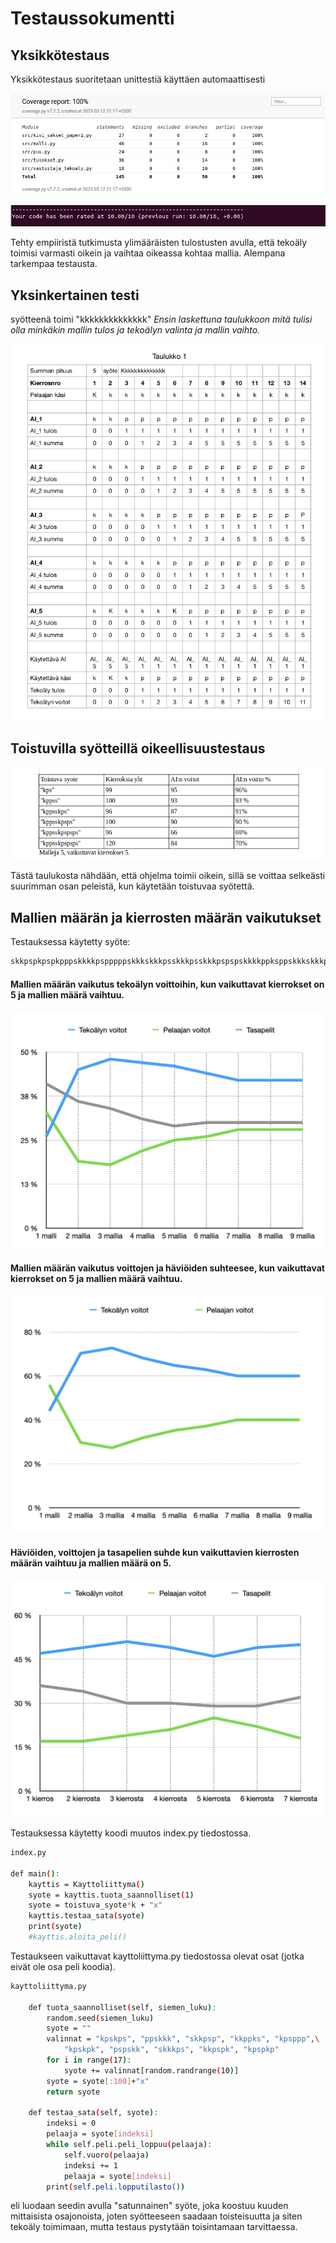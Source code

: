 # Testaussokumentti

## Yksikkötestaus
Yksikkötestaus suoritetaan unittestiä käyttäen automaattisesti

![coverage report](https://github.com/KilpiV/TiraLabra2023/blob/main/Dokumentaatio/kuvat/testikattavuus_unittest.png)

![pylint](https://github.com/KilpiV/TiraLabra2023/blob/main/Dokumentaatio/kuvat/pylint_taso.png)

Tehty empiiristä tutkimusta ylimääräisten tulostusten avulla, että tekoäly toimisi varmasti oikein ja vaihtaa oikeassa kohtaa mallia. Alempana tarkempaa testausta.

## Yksinkertainen testi 
syötteenä toimi "kkkkkkkkkkkkkk"
*Ensin laskettuna taulukkoon mitä tulisi olla minkäkin mallin tulos ja tekoälyn valinta ja mallin vaihto.*

![testiaineisto taulukko](https://github.com/KilpiV/TiraLabra2023/blob/main/Dokumentaatio/kuvat/KSP-testi-k-t.png)

## Toistuvilla syötteillä oikeellisuustestaus
![AI-toistuva syöte](https://github.com/KilpiV/TiraLabra2023/blob/main/Dokumentaatio/kuvat/Toistuva-syote-AI.png)

Tästä taulukosta nähdään, että ohjelma toimii oikein, sillä se voittaa selkeästi suurimman osan peleistä, kun käytetään toistuvaa syötettä.

## Mallien määrän ja kierrosten määrän vaikutukset
Testauksessa käytetty syöte:
```bash
skkpspkpspkpppskkkkpspppppskkkskkkpsskkkpsskkkpspspskkkkppksppskkkskkkpskpskpspspskkpspskkkpspkpkpskx
```



#### Mallien määrän vaikutus tekoälyn voittoihin, kun vaikuttavat kierrokset on 5 ja mallien määrä vaihtuu.
![mallit](https://github.com/KilpiV/TiraLabra2023/blob/main/Dokumentaatio/kuvat/mallien-maaran-vaikutus.png)


#### Mallien määrän vaikutus voittojen ja häviöiden suhteesee, kun vaikuttavat kierrokset on 5 ja mallien määrä vaihtuu.
![mallit-ei-tasa](https://github.com/KilpiV/TiraLabra2023/blob/main/Dokumentaatio/kuvat/mallien-maaran-vaikutus-ei-tasapelia.png)


#### Häviöiden, voittojen ja tasapelien suhde kun vaikuttavien kierrosten määrän vaihtuu ja mallien määrä on 5.
![kierrokset](https://github.com/KilpiV/TiraLabra2023/blob/main/Dokumentaatio/kuvat/vaikuttavien-kierrosten-testaus.png)


Testauksessa käytetty koodi muutos index.py tiedostossa.
```bash
index.py

def main():
    kayttis = Kayttoliittyma()
    syote = kayttis.tuota_saannolliset(1)
    syote = toistuva_syote*k + "x"
    kayttis.testaa_sata(syote)
    print(syote)
    #kayttis.aloita_peli()
```

Testaukseen vaikuttavat kayttoliittyma.py tiedostossa olevat osat (jotka eivät ole osa peli koodia).
```bash
kayttoliittyma.py

    def tuota_saannolliset(self, siemen_luku):
        random.seed(siemen_luku)
        syote = ""
        valinnat = "kpskps", "ppskkk", "skkpsp", "kkppks", "kpsppp",\
            "kpskpk", "pspskk", "skkkps", "kkpspk", "kpspkp"
        for i in range(17): 
            syote += valinnat[random.randrange(10)]
        syote = syote[:100]+"x"
        return syote

    def testaa_sata(self, syote):
        indeksi = 0
        pelaaja = syote[indeksi]
        while self.peli.peli_loppuu(pelaaja):
            self.vuoro(pelaaja)
            indeksi += 1
            pelaaja = syote[indeksi]
        print(self.peli.lopputilasto())
```
eli luodaan seedin avulla "satunnainen" syöte, joka koostuu kuuden mittaisista osajonoista, joten syötteeseen saadaan toisteisuutta ja siten tekoäly toimimaan, mutta testaus pystytään toisintamaan tarvittaessa.
